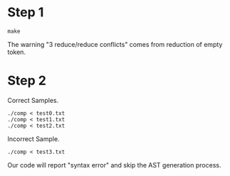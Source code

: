 # Step 1

``` shell
make
```
The warning "3 reduce/reduce conflicts" comes from reduction of empty token.
# Step 2 
Correct Samples.
```shell
./comp < test0.txt
./comp < test1.txt
./comp < test2.txt
```
Incorrect Sample.
```shell
./comp < test3.txt
```
Our code will report "syntax error" and skip the AST generation process.




